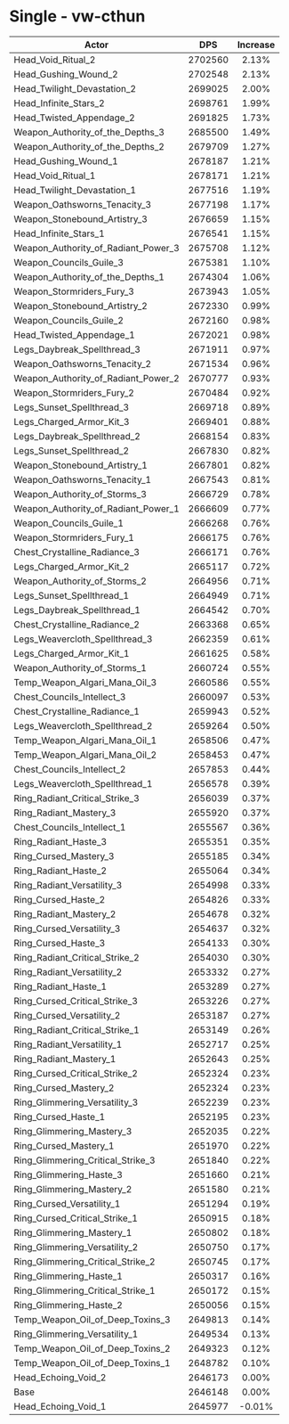 # Single - vw-cthun
| Actor | DPS | Increase |
|---|:---:|:---:|
|Head_Void_Ritual_2|2702560|2.13%|
|Head_Gushing_Wound_2|2702548|2.13%|
|Head_Twilight_Devastation_2|2699025|2.00%|
|Head_Infinite_Stars_2|2698761|1.99%|
|Head_Twisted_Appendage_2|2691825|1.73%|
|Weapon_Authority_of_the_Depths_3|2685500|1.49%|
|Weapon_Authority_of_the_Depths_2|2679709|1.27%|
|Head_Gushing_Wound_1|2678187|1.21%|
|Head_Void_Ritual_1|2678171|1.21%|
|Head_Twilight_Devastation_1|2677516|1.19%|
|Weapon_Oathsworns_Tenacity_3|2677198|1.17%|
|Weapon_Stonebound_Artistry_3|2676659|1.15%|
|Head_Infinite_Stars_1|2676541|1.15%|
|Weapon_Authority_of_Radiant_Power_3|2675708|1.12%|
|Weapon_Councils_Guile_3|2675381|1.10%|
|Weapon_Authority_of_the_Depths_1|2674304|1.06%|
|Weapon_Stormriders_Fury_3|2673943|1.05%|
|Weapon_Stonebound_Artistry_2|2672330|0.99%|
|Weapon_Councils_Guile_2|2672160|0.98%|
|Head_Twisted_Appendage_1|2672021|0.98%|
|Legs_Daybreak_Spellthread_3|2671911|0.97%|
|Weapon_Oathsworns_Tenacity_2|2671534|0.96%|
|Weapon_Authority_of_Radiant_Power_2|2670777|0.93%|
|Weapon_Stormriders_Fury_2|2670484|0.92%|
|Legs_Sunset_Spellthread_3|2669718|0.89%|
|Legs_Charged_Armor_Kit_3|2669401|0.88%|
|Legs_Daybreak_Spellthread_2|2668154|0.83%|
|Legs_Sunset_Spellthread_2|2667830|0.82%|
|Weapon_Stonebound_Artistry_1|2667801|0.82%|
|Weapon_Oathsworns_Tenacity_1|2667543|0.81%|
|Weapon_Authority_of_Storms_3|2666729|0.78%|
|Weapon_Authority_of_Radiant_Power_1|2666609|0.77%|
|Weapon_Councils_Guile_1|2666268|0.76%|
|Weapon_Stormriders_Fury_1|2666175|0.76%|
|Chest_Crystalline_Radiance_3|2666171|0.76%|
|Legs_Charged_Armor_Kit_2|2665117|0.72%|
|Weapon_Authority_of_Storms_2|2664956|0.71%|
|Legs_Sunset_Spellthread_1|2664949|0.71%|
|Legs_Daybreak_Spellthread_1|2664542|0.70%|
|Chest_Crystalline_Radiance_2|2663368|0.65%|
|Legs_Weavercloth_Spellthread_3|2662359|0.61%|
|Legs_Charged_Armor_Kit_1|2661625|0.58%|
|Weapon_Authority_of_Storms_1|2660724|0.55%|
|Temp_Weapon_Algari_Mana_Oil_3|2660586|0.55%|
|Chest_Councils_Intellect_3|2660097|0.53%|
|Chest_Crystalline_Radiance_1|2659943|0.52%|
|Legs_Weavercloth_Spellthread_2|2659264|0.50%|
|Temp_Weapon_Algari_Mana_Oil_1|2658506|0.47%|
|Temp_Weapon_Algari_Mana_Oil_2|2658453|0.47%|
|Chest_Councils_Intellect_2|2657853|0.44%|
|Legs_Weavercloth_Spellthread_1|2656578|0.39%|
|Ring_Radiant_Critical_Strike_3|2656039|0.37%|
|Ring_Radiant_Mastery_3|2655920|0.37%|
|Chest_Councils_Intellect_1|2655567|0.36%|
|Ring_Radiant_Haste_3|2655351|0.35%|
|Ring_Cursed_Mastery_3|2655185|0.34%|
|Ring_Radiant_Haste_2|2655064|0.34%|
|Ring_Radiant_Versatility_3|2654998|0.33%|
|Ring_Cursed_Haste_2|2654826|0.33%|
|Ring_Radiant_Mastery_2|2654678|0.32%|
|Ring_Cursed_Versatility_3|2654637|0.32%|
|Ring_Cursed_Haste_3|2654133|0.30%|
|Ring_Radiant_Critical_Strike_2|2654030|0.30%|
|Ring_Radiant_Versatility_2|2653332|0.27%|
|Ring_Radiant_Haste_1|2653289|0.27%|
|Ring_Cursed_Critical_Strike_3|2653226|0.27%|
|Ring_Cursed_Versatility_2|2653187|0.27%|
|Ring_Radiant_Critical_Strike_1|2653149|0.26%|
|Ring_Radiant_Versatility_1|2652717|0.25%|
|Ring_Radiant_Mastery_1|2652643|0.25%|
|Ring_Cursed_Critical_Strike_2|2652324|0.23%|
|Ring_Cursed_Mastery_2|2652324|0.23%|
|Ring_Glimmering_Versatility_3|2652239|0.23%|
|Ring_Cursed_Haste_1|2652195|0.23%|
|Ring_Glimmering_Mastery_3|2652035|0.22%|
|Ring_Cursed_Mastery_1|2651970|0.22%|
|Ring_Glimmering_Critical_Strike_3|2651840|0.22%|
|Ring_Glimmering_Haste_3|2651660|0.21%|
|Ring_Glimmering_Mastery_2|2651580|0.21%|
|Ring_Cursed_Versatility_1|2651294|0.19%|
|Ring_Cursed_Critical_Strike_1|2650915|0.18%|
|Ring_Glimmering_Mastery_1|2650802|0.18%|
|Ring_Glimmering_Versatility_2|2650750|0.17%|
|Ring_Glimmering_Critical_Strike_2|2650745|0.17%|
|Ring_Glimmering_Haste_1|2650317|0.16%|
|Ring_Glimmering_Critical_Strike_1|2650172|0.15%|
|Ring_Glimmering_Haste_2|2650056|0.15%|
|Temp_Weapon_Oil_of_Deep_Toxins_3|2649813|0.14%|
|Ring_Glimmering_Versatility_1|2649534|0.13%|
|Temp_Weapon_Oil_of_Deep_Toxins_2|2649323|0.12%|
|Temp_Weapon_Oil_of_Deep_Toxins_1|2648782|0.10%|
|Head_Echoing_Void_2|2646173|0.00%|
|Base|2646148|0.00%|
|Head_Echoing_Void_1|2645977|-0.01%|
